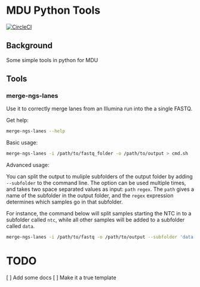 # MDU Python Tools

[![CircleCI](https://circleci.com/gh/MDU-PHL/mdu-pytools.svg?style=svg)](https://circleci.com/gh/MDU-PHL/mdu-pytools)

## Background

Some simple tools in python for MDU

## Tools

### merge-ngs-lanes

Use it to correctly merge lanes from an Illumina run into the a single FASTQ.

Get help:

```bash
merge-ngs-lanes --help
```

Basic usage:

```bash
merge-ngs-lanes -i /path/to/fastq_folder -o /path/to/output > cmd.sh
```

Advanced usage:

You can split the output to muliple subfolders of the output folder by adding `--subfolder`
to the command line. The option can be used multiple times, and takes two space separated values as input:
`path` `regex`. The `path` gives a name of the subfolder in the output folder, and the `regex` expression
determines which samples go in that subfolder.

For instance, the command below will split samples starting the NTC in to a subfolder called `ntc`,
while all other samples will be added to a subfolder called `data`.

```bash
merge-ngs-lanes -i /path/to/fastq -o /path/to/output --subfolder 'data' '(?!NTC).*' --subfolder 'ntc' '(?<=NTC).*' > cmd.sh
```

# TODO

[ ] Add some docs
[ ] Make it a true template
